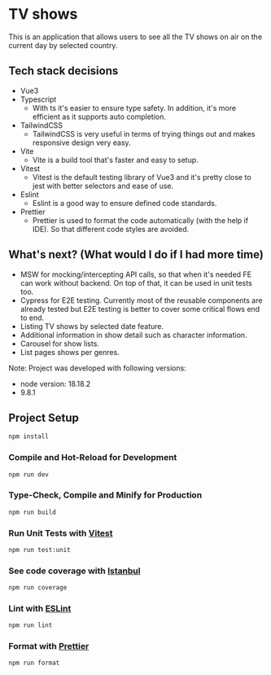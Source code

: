 # TV shows

This is an application that allows users 
to see all the TV shows on air on the current day 
by selected country.

## Tech stack decisions

- Vue3
- Typescript
    - With ts it's easier to ensure type safety. 
    In addition, it's more efficient as it supports auto completion. 
- TailwindCSS
    - TailwindCSS is very useful in terms of trying things out and makes responsive design very easy.
- Vite
    - Vite is a build tool that's faster and easy to setup.
- Vitest
    - Vitest is the default testing library of Vue3 and it's pretty close to jest with better selectors and ease of use.
- Eslint
    - Eslint is a good way to ensure defined code standards.
- Prettier
    - Prettier is used to format the code automatically (with the help if IDE). So that different code styles are avoided.

## What's next? (What would I do if I had more time)

- MSW for mocking/intercepting API calls, so that when it's needed FE can work without backend.
    On top of that, it can be used in unit tests too. 
- Cypress for E2E testing. Currently most of the reusable components are already tested but 
    E2E testing is better to cover some critical flows end to end.
- Listing TV shows by selected date feature.
- Additional information in show detail such as character information.
- Carousel for show lists.
- List pages shows per genres.

Note: Project was developed with following versions:
- node version: 18.18.2
- 9.8.1
 
## Project Setup

```sh
npm install
```

### Compile and Hot-Reload for Development

```sh
npm run dev
```

### Type-Check, Compile and Minify for Production

```sh
npm run build
```

### Run Unit Tests with [Vitest](https://vitest.dev/)

```sh
npm run test:unit
```

### See code coverage with [Istanbul](https://istanbul.js.org/)

```sh
npm run coverage
```

### Lint with [ESLint](https://eslint.org/)

```sh
npm run lint
```

### Format with [Prettier](https://prettier.io/)

```sh
npm run format
```
